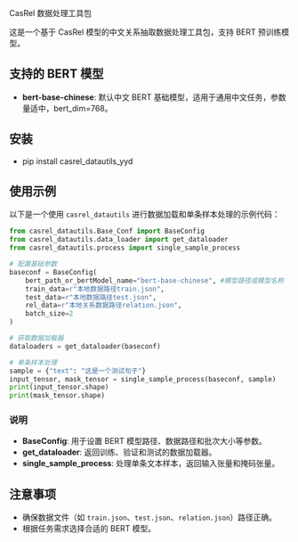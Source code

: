 CasRel 数据处理工具包

这是一个基于 CasRel 模型的中文关系抽取数据处理工具包，支持 BERT 预训练模型。

## 支持的 BERT 模型

- **bert-base-chinese**: 默认中文 BERT 基础模型，适用于通用中文任务，参数量适中，bert_dim=768。

## 安装

- pip install casrel_datautils_yyd

## 使用示例

以下是一个使用 `casrel_datautils` 进行数据加载和单条样本处理的示例代码：

```python
from casrel_datautils.Base_Conf import BaseConfig
from casrel_datautils.data_loader import get_dataloader
from casrel_datautils.process import single_sample_process

# 配置基础参数
baseconf = BaseConfig(
    bert_path_or_bertModel_name="bert-base-chinese", #模型路径或模型名称
    train_data=r"本地数据路径train.json",
    test_data=r"本地数据路径test.json",
    rel_data=r"本地关系数据路径relation.json",
    batch_size=2
)

# 获取数据加载器
dataloaders = get_dataloader(baseconf)

# 单条样本处理
sample = {"text": "这是一个测试句子"}
input_tensor, mask_tensor = single_sample_process(baseconf, sample)
print(input_tensor.shape)
print(mask_tensor.shape)
```

### 说明

- **BaseConfig**: 用于设置 BERT 模型路径、数据路径和批次大小等参数。
- **get_dataloader**: 返回训练、验证和测试的数据加载器。
- **single_sample_process**: 处理单条文本样本，返回输入张量和掩码张量。

## 注意事项

- 确保数据文件（如 `train.json`、`test.json`、`relation.json`）路径正确。
- 根据任务需求选择合适的 BERT 模型。